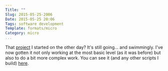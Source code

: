 ```yaml
---
Title: ""
Slug: 2015-05-25-2006
Date: 2015-05-25 20:06
Tags: software development
Template: formats/micro
Category: micro
...
```


That [project] I started on the other day? It's still going... and swimmingly.
I've now gotten it not only working at the most basic level (as it was before)
but also to do a bit more complex work. You can see it (and any other scripts
I build) [here].

[project]: http://www.chriskrycho.com/2015/2015-05-22-2330.html
[here]: https://github.com/chriskrycho/tilde
